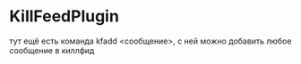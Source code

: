 # KillFeedPlugin

тут ещё есть команда kfadd <сообщение>, с ней можно добавить любое сообщение в киллфид
